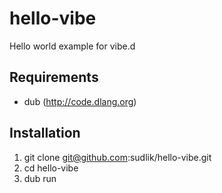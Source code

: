 hello-vibe
==========

Hello world example for vibe.d

Requirements
------------
* dub (http://code.dlang.org)

Installation
------------
1. git clone git@github.com:sudlik/hello-vibe.git
2. cd hello-vibe
3. dub run
